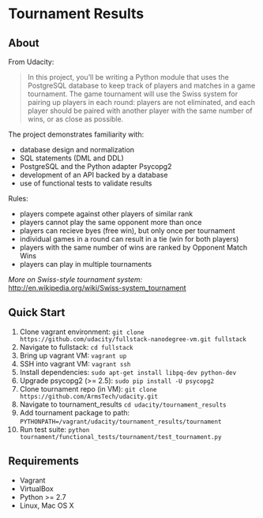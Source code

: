 Tournament Results
==================

About
-----
From Udacity:
> In this project, you’ll be writing a Python module that uses the PostgreSQL
> database to keep track of players and matches in a game tournament. The
> game tournament will use the Swiss system for pairing up players in each
> round: players are not eliminated, and each player should be paired with
> another player with the same number of wins, or as close as possible.

The project demonstrates familiarity with:
* database design and normalization
* SQL statements (DML and DDL)
* PostgreSQL and the Python adapter Psycopg2
* development of an API backed by a database
* use of functional tests to validate results

Rules:
* players compete against other players of similar rank
* players cannot play the same opponent more than once
* players can recieve byes (free win), but only once per tournament
* individual games in a round can result in a tie (win for both players)
* players with the same number of wins are ranked by Opponent Match Wins
* players can play in multiple tournaments

_More on Swiss-style tournament system:_ http://en.wikipedia.org/wiki/Swiss-system_tournament

Quick Start
-----------

1. Clone vagrant environment: `git clone https://github.com/udacity/fullstack-nanodegree-vm.git fullstack`
2. Navigate to fullstack: `cd fullstack`
3. Bring up vagrant VM: `vagrant up`
4. SSH into vagrant VM: `vagrant ssh`
5. Install dependencies: `sudo apt-get install libpq-dev python-dev`
6. Upgrade psycopg2 (>= 2.5): `sudo pip install -U psycopg2`
7. Clone tournament repo (in VM): `git clone https://github.com/ArmsTech/udacity.git`
8. Navigate to tournament_results `cd udacity/tournament_results`
9. Add tournament package to path: `PYTHONPATH=/vagrant/udacity/tournament_results/tournament`
10. Run test suite: `python tournament/functional_tests/tournament/test_tournament.py`

Requirements
------------

* Vagrant
* VirtualBox
* Python >= 2.7
* Linux, Mac OS X
